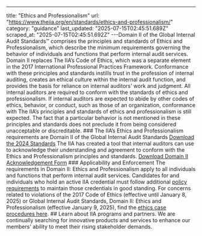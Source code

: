 ---
title: "Ethics and Professionalism"
url: "https://www.theiia.org/en/standards/ethics-and-professionalism/"
category: "guidance"
last_updated: "2025-07-15T02:45:51.689Z"
scraped_at: "2025-07-15T02:45:51.692Z"
---Domain II of the Global Internal Audit Standards&trade; comprises the principles and standards of Ethics and Professionalism, which describe the minimum requirements governing the behavior of individuals and functions that perform internal audit services. Domain II replaces The IIA&rsquo;s Code of Ethics, which was a separate element in the 2017 International Professional Practices Framework. Conformance with these principles and standards instills trust in the profession of internal auditing, creates an ethical culture within the internal audit function, and provides the basis for reliance on internal auditors&rsquo; work and judgment. All internal auditors are required to conform with the standards of ethics and professionalism. If internal auditors are expected to abide by other codes of ethics, behavior, or conduct, such as those of an organization, conformance with The IIA&rsquo;s principles and standards of ethics and professionalism is still expected. The fact that a particular behavior is not mentioned in these principles and standards does not preclude it from being considered unacceptable or discreditable. ### The IIA&rsquo;s Ethics and Professionalism requirements are Domain II of the Global Internal Audit Standards [Download the 2024 Standards](/globalassets/site/standards/globalinternalauditstandards_2024january9.pdf) The IIA has created a tool that internal auditors can use to acknowledge their understanding and agreement to conform with the Ethics and Professionalism principles and standards. [Download Domain II Acknowledgement Form](/globalassets/site/standards/editable-versions/domainiistandardsackform.pdf) ### Applicability and Enforcement The requirements in Domain II: Ethics and Professionalism apply to all individuals and functions that perform internal audit services. Candidates for and individuals who hold an active IIA credential must follow additional [policy requirements](/globalassets/site/certifications/certification-candidate-handbook_2023-v3.pdf) to maintain those credentials in good standing. For concerns related to violations of the 2017 Code of Ethics (effective until January 8, 2025) or Global Internal Audit Standards, Domain II: Ethics and Professionalism (effective January 9, 2025), find the [ethics case procedures here](/globalassets/documents/standards/ethics-case-procedures.pdf). ## Learn about IIA programs and partners. We are continually searching for innovative products and services to enhance our members' ability to meet their rising stakeholder demands.